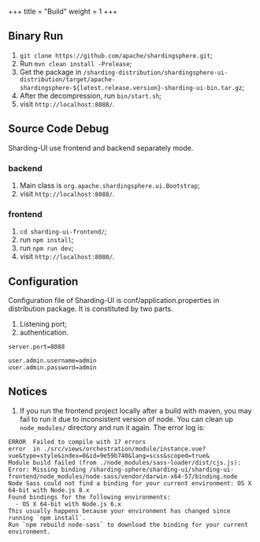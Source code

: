 +++
title = "Build"
weight = 1
+++

## Binary Run

1. `git clone https://github.com/apache/shardingsphere.git`;
1. Run `mvn clean install -Prelease`;
1. Get the package in `/sharding-distribution/shardingsphere-ui-distribution/target/apache-shardingsphere-${latest.release.version}-sharding-ui-bin.tar.gz`;
1. After the decompression, run `bin/start.sh`;
1. visit `http://localhost:8088/`.

## Source Code Debug

Sharding-UI use frontend and backend separately mode.

### backend

1. Main class is `org.apache.shardingsphere.ui.Bootstrap`;
1. visit `http://localhost:8088/`.

### frontend

1. `cd sharding-ui-frontend/`;
1. run `npm install`;
1. run `npm run dev`;
1. visit `http://localhost:8080/`.

## Configuration

Configuration file of Sharding-UI is conf/application.properties in distribution package. It is constituted by two parts.

1. Listening port;
1. authentication.

```properties
server.port=8088

user.admin.username=admin
user.admin.password=admin
```

## Notices

1. If you run the frontend project locally after a build with maven, you may fail to run it due to inconsistent version of node. 
You can clean up `node_modules/` directory and run it again. The error log is: 

```
ERROR  Failed to compile with 17 errors
error  in ./src/views/orchestration/module/instance.vue?vue&type=style&index=0&id=9e59b740&lang=scss&scoped=true&
Module build failed (from ./node_modules/sass-loader/dist/cjs.js):
Error: Missing binding /sharding-sphere/sharding-ui/sharding-ui-frontend/node_modules/node-sass/vendor/darwin-x64-57/binding.node
Node Sass could not find a binding for your current environment: OS X 64-bit with Node.js 8.x
Found bindings for the following environments:
  - OS X 64-bit with Node.js 6.x
This usually happens because your environment has changed since running `npm install`.
Run `npm rebuild node-sass` to download the binding for your current environment.
```
